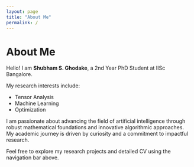 ```yaml
---
layout: page
title: "About Me"
permalink: /
---
```


# About Me

Hello! I am **Shubham S. Ghodake**, a 2nd Year PhD Student at IISc Bangalore.

My research interests include:
- Tensor Analysis
- Machine Learning
- Optimization

I am passionate about advancing the field of artificial intelligence through robust mathematical foundations and innovative algorithmic approaches. My academic journey is driven by curiosity and a commitment to impactful research.

Feel free to explore my research projects and detailed CV using the navigation bar above.
